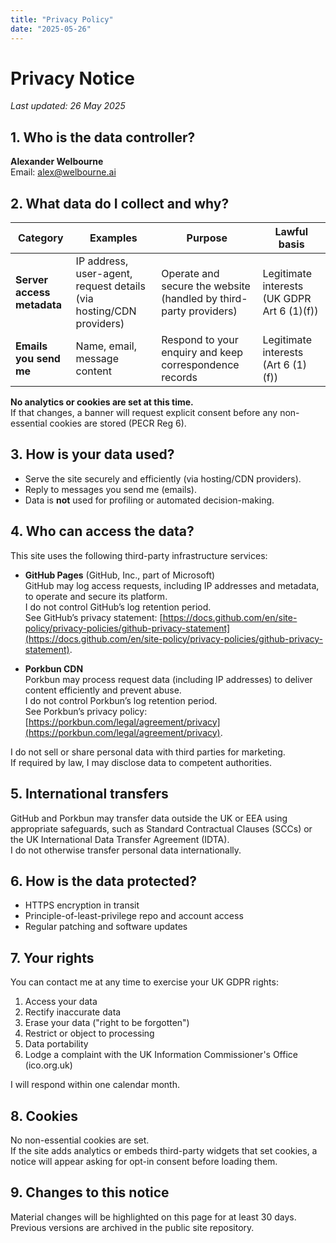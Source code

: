 ```yaml
---
title: "Privacy Policy"
date: "2025-05-26"
---
```


# Privacy Notice
*Last updated: 26 May 2025*

## 1. Who is the data controller?
**Alexander Welbourne**  
Email: [alex@welbourne.ai](mailto:alex@welbourne.ai)

## 2. What data do I collect and why?
| Category | Examples | Purpose | Lawful basis |
|----------|----------|---------|--------------|
| **Server access metadata** | IP address, user-agent, request details (via hosting/CDN providers) | Operate and secure the website (handled by third-party providers) | Legitimate interests (UK GDPR Art 6 (1)(f)) |
| **Emails you send me** | Name, email, message content | Respond to your enquiry and keep correspondence records | Legitimate interests (Art 6 (1)(f)) |

**No analytics or cookies are set at this time.**  
If that changes, a banner will request explicit consent before any non-essential cookies are stored (PECR Reg 6).

## 3. How is your data used?
* Serve the site securely and efficiently (via hosting/CDN providers).  
* Reply to messages you send me (emails).  
* Data is **not** used for profiling or automated decision-making.

## 4. Who can access the data?
This site uses the following third-party infrastructure services:

- **GitHub Pages** (GitHub, Inc., part of Microsoft)  
  GitHub may log access requests, including IP addresses and metadata, to operate and secure its platform.  
  I do not control GitHub’s log retention period.  
  See GitHub’s privacy statement: [https://docs.github.com/en/site-policy/privacy-policies/github-privacy-statement](https://docs.github.com/en/site-policy/privacy-policies/github-privacy-statement).

- **Porkbun CDN**  
  Porkbun may process request data (including IP addresses) to deliver content efficiently and prevent abuse.  
  I do not control Porkbun’s log retention period.  
  See Porkbun’s privacy policy: [https://porkbun.com/legal/agreement/privacy](https://porkbun.com/legal/agreement/privacy).

I do not sell or share personal data with third parties for marketing.  
If required by law, I may disclose data to competent authorities.

## 5. International transfers
GitHub and Porkbun may transfer data outside the UK or EEA using appropriate safeguards, such as Standard Contractual Clauses (SCCs) or the UK International Data Transfer Agreement (IDTA).  
I do not otherwise transfer personal data internationally.

## 6. How is the data protected?
* HTTPS encryption in transit  
* Principle-of-least-privilege repo and account access  
* Regular patching and software updates  

## 7. Your rights
You can contact me at any time to exercise your UK GDPR rights:

1. Access your data  
2. Rectify inaccurate data  
3. Erase your data ("right to be forgotten")  
4. Restrict or object to processing  
5. Data portability  
6. Lodge a complaint with the UK Information Commissioner's Office (ico.org.uk)

I will respond within one calendar month.

## 8. Cookies
No non-essential cookies are set.  
If the site adds analytics or embeds third-party widgets that set cookies, a notice will appear asking for opt-in consent before loading them.

## 9. Changes to this notice
Material changes will be highlighted on this page for at least 30 days.  
Previous versions are archived in the public site repository.